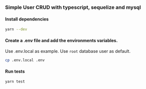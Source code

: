 ### Simple User CRUD with typescript, sequelize and mysql

#### Install dependencies

```bash
yarn --dev
```

#### Create a .env file and add the environments variables.
Use .env.local as example. Use `root` database user as default.

```bash
cp .env.local .env
```

#### Run tests

```
yarn test
```
